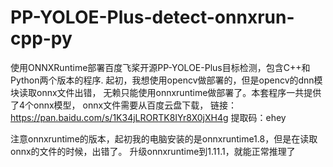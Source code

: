 # PP-YOLOE-Plus-detect-onnxrun-cpp-py
使用ONNXRuntime部署百度飞桨开源PP-YOLOE-Plus目标检测，包含C++和Python两个版本的程序.
起初，我想使用opencv做部署的，但是opencv的dnn模块读取onnx文件出错， 
无赖只能使用onnxruntime做部署了。本套程序一共提供了4个onnx模型， onnx文件需要从百度云盘下载，
链接：https://pan.baidu.com/s/1K34jLRORTK8IYr8X0jXH4g 
提取码：ehey

注意onnxruntime的版本，起初我的电脑安装的是onnxruntime1.8，但是在读取onnx的文件的时候，出错了。
升级onnxruntime到1.11.1，就能正常推理了
